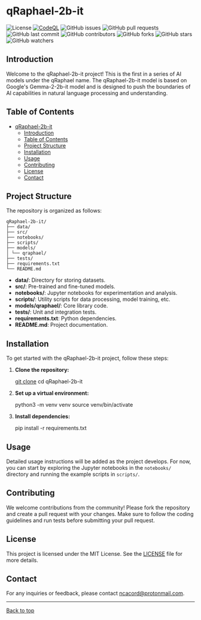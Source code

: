 # qRaphael-2b-it

![License](https://img.shields.io/github/license/Into-The-Grey/qRaphael)
[![CodeQL](https://github.com/Into-The-Grey/qRaphael/actions/workflows/codeql.yml/badge.svg)](https://github.com/Into-The-Grey/qRaphael/actions/workflows/codeql.yml)
![GitHub issues](https://img.shields.io/github/issues/Into-The-Grey/qRaphael)
![GitHub pull requests](https://img.shields.io/github/issues-pr/Into-The-Grey/qRaphael)
![GitHub last commit](https://img.shields.io/github/last-commit/Into-The-Grey/qRaphael)
![GitHub contributors](https://img.shields.io/github/contributors/Into-The-Grey/qRaphael)
![GitHub forks](https://img.shields.io/github/forks/Into-The-Grey/qRaphael)
![GitHub stars](https://img.shields.io/github/stars/Into-The-Grey/qRaphael)
![GitHub watchers](https://img.shields.io/github/watchers/Into-The-Grey/qRaphael)

## Introduction

Welcome to the qRaphael-2b-it project! This is the first in a series of AI models under the qRaphael name. The qRaphael-2b-it model is based on Google's Gemma-2-2b-it model and is designed to push the boundaries of AI capabilities in natural language processing and understanding.

## Table of Contents

- [qRaphael-2b-it](#qraphael-2b-it)
  - [Introduction](#introduction)
  - [Table of Contents](#table-of-contents)
  - [Project Structure](#project-structure)
  - [Installation](#installation)
  - [Usage](#usage)
  - [Contributing](#contributing)
  - [License](#license)
  - [Contact](#contact)

## Project Structure

The repository is organized as follows:

    qRaphael-2b-it/
    ├── data/
    ├── src/
    ├── notebooks/
    ├── scripts/
    ├── models/
    │ └── qraphael/
    ├── tests/
    ├── requirements.txt
    └── README.md

- **data/**: Directory for storing datasets.
- **src/**: Pre-trained and fine-tuned models.
- **notebooks/**: Jupyter notebooks for experimentation and analysis.
- **scripts/**: Utility scripts for data processing, model training, etc.
- **models/qraphael/**: Core library code.
- **tests/**: Unit and integration tests.
- **requirements.txt**: Python dependencies.
- **README.md**: Project documentation.

## Installation

To get started with the qRaphael-2b-it project, follow these steps:

1. **Clone the repository:**

    [git clone](https://github.com/yourusername/qRaphael-2b-it.git)
    cd qRaphael-2b-it

2. **Set up a virtual environment:**

    python3 -m venv venv
    source venv/bin/activate

3. **Install dependencies:**

    pip install -r requirements.txt

## Usage

Detailed usage instructions will be added as the project develops. For now, you can start by exploring the Jupyter notebooks in the `notebooks/` directory and running the example scripts in `scripts/`.

## Contributing

We welcome contributions from the community! Please fork the repository and create a pull request with your changes. Make sure to follow the coding guidelines and run tests before submitting your pull request.

## License

This project is licensed under the MIT License. See the [LICENSE](LICENSE) file for more details.

## Contact

For any inquiries or feedback, please contact [ncacord@protonmail.com](mailto:yourname@example.com).

---
[Back to top](#qraphael-2b-it)
